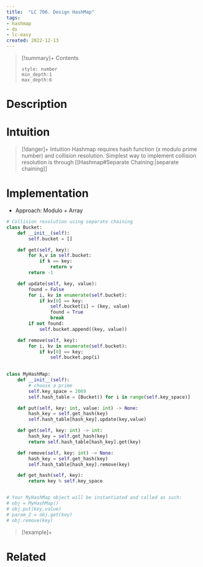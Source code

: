 ```yaml
---
title:  "LC 706. Design HashMap"
tags:
- hashmap
- ds
- lc-easy
created: 2022-12-13
---
```


>[!summary]+ Contents
>```toc
>style: number
>min_depth:1
>max_depth:6
>```

# Description


# Intuition

>[!danger]+ Intuition
>Hashmap requires hash function (x modulo prime number) and collision resolution. Simplest way to implement collision resolution is through [[Hashmap#Separate Chaining:|separate chaining]]


# Implementation

- Approach: Modulo + Array

```python
# Collision resolution using separate chaining
class Bucket:
    def __init__(self):
        self.bucket = []

    def get(self, key):
        for k,v in self.bucket:
            if k == key:
                return v
        return -1

    def update(self, key, value):
        found = False
        for i, kv in enumerate(self.bucket):
            if kv[0] == key:
                self.bucket[i] = (key, value)
                found = True
                break
        if not found:
            self.bucket.append((key, value))

    def remove(self, key):
        for i, kv in enumerate(self.bucket):
            if kv[0] == key:
                self.bucket.pop(i)
        

class MyHashMap:
    def __init__(self):
        # choose a prime
        self.key_space = 2069
        self.hash_table = [Bucket() for i in range(self.key_space)]

    def put(self, key: int, value: int) -> None:
        hash_key = self.get_hash(key)
        self.hash_table[hash_key].update(key,value)

    def get(self, key: int) -> int:
        hash_key = self.get_hash(key)
        return self.hash_table[hash_key].get(key)

    def remove(self, key: int) -> None:
        hash_key = self.get_hash(key)
        self.hash_table[hash_key].remove(key)

    def get_hash(self, key):
        return key % self.key_space


# Your MyHashMap object will be instantiated and called as such:
# obj = MyHashMap()
# obj.put(key,value)
# param_2 = obj.get(key)
# obj.remove(key)
```

>[!example]+ 


# Related
